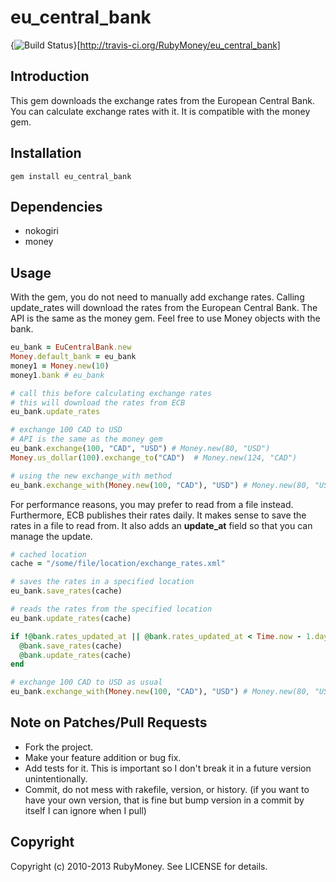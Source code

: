 # eu_central_bank

{<img src="https://secure.travis-ci.org/RubyMoney/eu_central_bank.png?branch=master" alt="Build Status" />}[http://travis-ci.org/RubyMoney/eu_central_bank]

## Introduction

This gem downloads the exchange rates from the European Central Bank. You can calculate exchange rates with it. It is compatible with the money gem.

## Installation

```
gem install eu_central_bank
```

## Dependencies

- nokogiri
- money

## Usage

With the gem, you do not need to manually add exchange rates. Calling update_rates will download the rates from the European Central Bank. The API is the same as the money gem. Feel free to use Money objects with the bank.

``` ruby
eu_bank = EuCentralBank.new
Money.default_bank = eu_bank
money1 = Money.new(10)
money1.bank # eu_bank

# call this before calculating exchange rates
# this will download the rates from ECB
eu_bank.update_rates

# exchange 100 CAD to USD
# API is the same as the money gem
eu_bank.exchange(100, "CAD", "USD") # Money.new(80, "USD")
Money.us_dollar(100).exchange_to("CAD")  # Money.new(124, "CAD")

# using the new exchange_with method
eu_bank.exchange_with(Money.new(100, "CAD"), "USD") # Money.new(80, "USD")
```

For performance reasons, you may prefer to read from a file instead. Furthermore, ECB publishes their rates daily. It makes sense to save the rates in a file to read from. It also adds an __update_at__ field so that you can manage the update.

``` ruby
# cached location
cache = "/some/file/location/exchange_rates.xml"

# saves the rates in a specified location
eu_bank.save_rates(cache)

# reads the rates from the specified location
eu_bank.update_rates(cache)

if !@bank.rates_updated_at || @bank.rates_updated_at < Time.now - 1.days
  @bank.save_rates(cache)
  @bank.update_rates(cache)
end

# exchange 100 CAD to USD as usual
eu_bank.exchange_with(Money.new(100, "CAD"), "USD") # Money.new(80, "USD")
```

## Note on Patches/Pull Requests

- Fork the project.
- Make your feature addition or bug fix.
- Add tests for it. This is important so I don't break it in a  future version unintentionally.
- Commit, do not mess with rakefile, version, or history. (if you want to have your own version, that is fine but bump version in a commit by itself I can ignore when I pull)

## Copyright

Copyright (c) 2010-2013 RubyMoney. See LICENSE for details.
